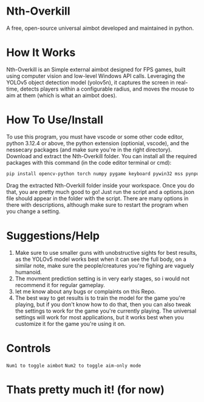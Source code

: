 # Nth-Overkill
A free, open-source universal aimbot developed and maintained in python.

# How It Works
Nth-Overkill is an Simple external aimbot designed for FPS games, built using computer vision and low-level Windows API calls. Leveraging the YOLOv5 object detection model (yolov5n), it captures the screen in real-time, detects players within a configurable radius, and moves the mouse to aim at them (which is what an aimbot does).

# How To Use/Install
To use this program, you must have vscode or some other code editor, python 3.12.4 or above, the python extension (optionial, vscode), and the nessecary packages (and make sure you're in the right directory). Download and extract the Nth-Overkill folder. You can install all the required packages with this command (in the code editor terminal or cmd): 
```bash
pip install opencv-python torch numpy pygame keyboard pywin32 mss pynput
```
Drag the extracted Nth-Overkill folder inside your workspace. Once you do that, you are pretty much good to go! Just run the script and a options.json file should appear in the folder with the script. There are many options in there with descriptions, although make sure to restart the program when you change a setting.

# Suggestions/Help
1. Make sure to use smaller guns with unobstructive sights for best results, as the YOLOv5 model works best when it can see the full body, on a similar note, make sure the people/creatures you're fighing are vaguely humanoid.
2. The movment prediction setting is in very early stages, so i would not recommend it for regular gameplay.
3. let me know about any bugs or complaints on this Repo.
4. The best way to get results is to train the model for the game you're playing, but if you don't know how to do that, then you can also tweak the settings to work for the game you're currently playing. The universal settings will work for most 
   applications, but it works best when you customize it for the game you're using it on.

# Controls
```Num1 to toggle aimbot```
```Num2 to toggle aim-only mode```

# Thats pretty much it! (for now)
